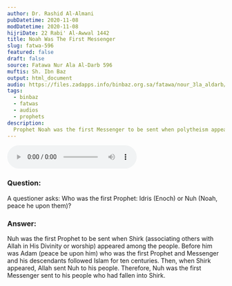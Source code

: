 ```yaml
---
author: Dr. Rashid Al-Almani
pubDatetime: 2020-11-08
modDatetime: 2020-11-08
hijriDate: 22 Rabi' Al-Awwal 1442
title: Noah Was The First Messenger
slug: fatwa-596
featured: false
draft: false
source: Fatawa Nur Ala Al-Darb 596
muftis: Sh. Ibn Baz
output: html_document
audio: https://files.zadapps.info/binbaz.org.sa/fatawa/nour_3la_aldarb/nour_596/59630.mp3
tags:
  - binbaz
  - fatwas
  - audios
  - prophets
description:
  Prophet Noah was the first Messenger to be sent when polytheism appeared among the people.
---
```


<audio controls>
 <source src="https://files.zadapps.info/binbaz.org.sa/fatawa/nour_3la_aldarb/nour_596/59630.mp3" type="audio/mpeg"/><p>Your browser does not support the audio element.</p>
</audio>

### Question: 

A questioner asks: Who was the first Prophet: Idris (Enoch) or Nuh (Noah, peace he 
upon them)? 

### Answer: 

Nuh was the first Prophet to be sent when Shirk (associating others with Allah in His Divinity or worship) appeared among the people. Before him was Adam (peace be upon him) who was the first  Prophet and Messenger and his descendants followed Islam for ten centuries. Then, when Shirk appeared, Allah sent Nuh to his people. Therefore, Nuh was the first Messenger sent to his people who had fallen into Shirk. 

